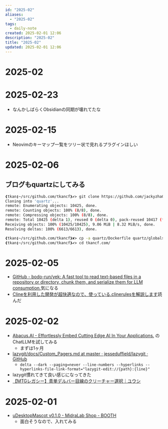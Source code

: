 ```yaml
---
id: "2025-02"
aliases:
  - "2025-02"
tags:
  - daily-note
created: 2025-02-01 12:06
description: "2025-02"
title: "2025-02"
updated: 2025-02-01 12:06
---
```


# 2025-02

# 2025-02-23

- なんかしばらくObsidianの同期が壊れてたな

# 2025-02-15

- Neovimのキーマップ一覧をツリー状で見れるプラグインほしい

# 2025-02-06

## ブログもquartzにしてみる

```bash
❰tkan❙~/src/github.com/tkancf❱✔≻ git clone https://github.com/jackyzha0/quartz.git
Cloning into 'quartz'...
remote: Enumerating objects: 10425, done.
remote: Counting objects: 100% (8/8), done.
remote: Compressing objects: 100% (8/8), done.
remote: Total 10425 (delta 1), reused 0 (delta 0), pack-reused 10417 (from 2)
Receiving objects: 100% (10425/10425), 9.06 MiB | 8.32 MiB/s, done.
Resolving deltas: 100% (6613/6613), done.
```

```bash
❰tkan❙~/src/github.com/tkancf❱✘≻ cp -a quartz/Dockerfile quartz/globals.d.ts quartz/index.d.ts quartz/package-lock.json quartz/package.json quartz/quartz quartz/quartz.config.ts quartz/quartz.layout.ts quartz/README.md quartz/tsconfig.json tkancf.com/
❰tkan❙~/src/github.com/tkancf❱✔≻ cd tkancf.com/
```


# 2025-02-05

- [GitHub - bodo-run/yek: A fast tool to read text-based files in a repository or directory, chunk them, and serialize them for LLM consumption.](https://github.com/bodo-run/yek)気になる
- [Clineを利用した開発が超快適なので、使っている.clinerulesを解説します](https://zenn.dev/berry_blog/articles/c72564d4d89926)読んだ

# 2025-02-02

- [Abacus.AI - Effortlessly Embed Cutting Edge AI In Your Applications.](https://abacus.ai/) のChatLLMを試してみる
    - まずは1ヶ月
- [lazygit/docs/Custom_Pagers.md at master · jesseduffield/lazygit · GitHub](https://github.com/jesseduffield/lazygit/blob/master/docs/Custom_Pagers.md)
    - `delta --dark --paging=never --line-numbers --hyperlinks --hyperlinks-file-link-format="lazygit-edit://{path}:{line}"`
- lazygit慣れてきて良い感じになってきた
- [【MTGレガシー】青単デルバー目線のクリーチャー選択｜ユウシ](https://note.com/yushi_mtg/n/n667d8e1bb3e7)
# 2025-02-01

- [uDesktopMascot v0.1.0 - MidraLab Shop - BOOTH](https://booth.pm/ja/items/6488588)
    - 面白そうなので、入れてみる

